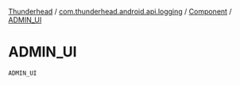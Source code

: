 [Thunderhead](../../index.md) / [com.thunderhead.android.api.logging](../index.md) / [Component](index.md) / [ADMIN_UI](./-a-d-m-i-n_-u-i.md)

# ADMIN_UI

`ADMIN_UI`